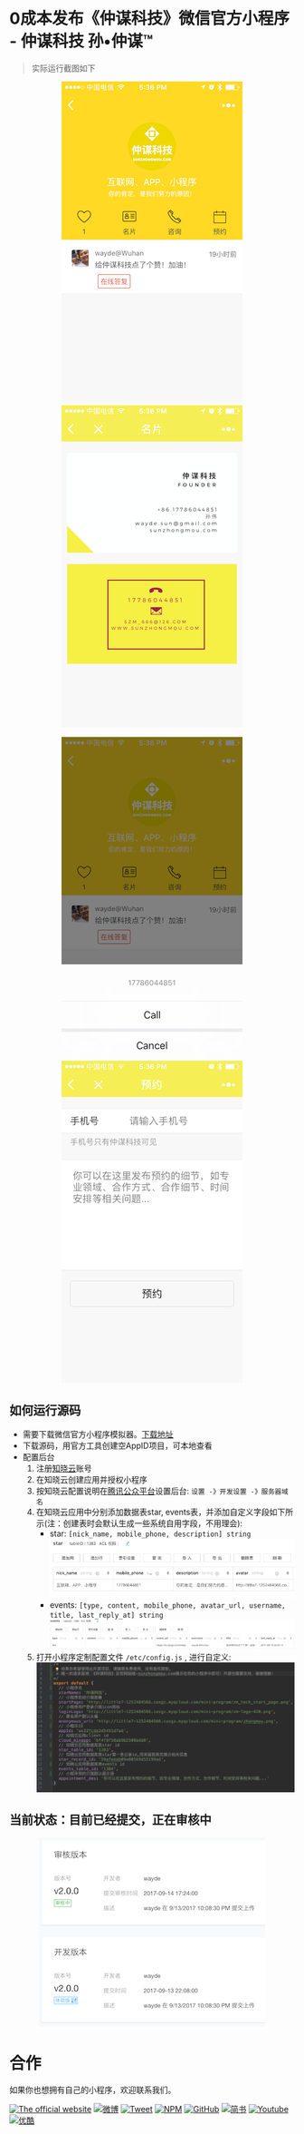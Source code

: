 # 0成本发布《仲谋科技》微信官方小程序 - 仲谋科技 孙•仲谋™

> 实际运行截图如下

<div align=center>

![首页](assets/images/preview/home.PNG) 
![留言](assets/images/preview/card.PNG)
 
</div>

<div align=center>

![分享](assets/images/preview/call.PNG) 
![预约](assets/images/preview/appointment.PNG)
 
</div>

## 如何运行源码

* 需要下载微信官方小程序模拟器。[下载地址](https://mp.weixin.qq.com/debug/wxadoc/dev/devtools/download.html)
* 下载源码，用官方工具创建空AppID项目，可本地查看
* 配置后台
    1. 注册[知晓云](https://cloud.minapp.com/)账号
    2. 在知晓云创建应用并授权小程序
    3. 按知晓云配置说明在[腾讯公众平台](https://mp.weixin.qq.com)设置后台: `设置 -》开发设置 -》服务器域名`
    3. 在知晓云应用中分别添加数据表star, events表，并添加自定义字段如下所示(注：创建表时会默认生成一些系统自用字段，不用理会):
        * star: `[nick_name, mobile_phone, description] string` 
        ![star table fields](assets/images/preview/star_table.png)
        * events: `[type, content, mobile_phone, avatar_url, username, title, last_reply_at] string `
        ![events table fields](assets/images/preview/events_table.png)
    4. 打开小程序定制配置文件 `/etc/config.js` , 进行自定义:
    ![config.js](assets/images/preview/config.png)
    


## 当前状态：目前已经提交，正在审核中

<div align=center>

![home](assets/images/preview/states.png) 
 
</div>

# 合作

如果你也想拥有自己的小程序，欢迎联系我们。


[![The official website](https://img.shields.io/badge/Official_Website-仲谋科技-brightgreen.svg)](https://www.sunzhongmou.com)
[![微博](https://img.shields.io/badge/Weibo-仲谋科技-brightgreen.svg)](http://weibo.com/zmtech)
[![Tweet](https://img.shields.io/badge/Tweet-仲谋科技-brightgreen.svg)](https://twitter.com/szm_tech)
[![NPM](https://img.shields.io/badge/NPM-仲谋科技-brightgreen.svg)](https://www.npmjs.com/~sunzhongmou)
[![GitHub](https://img.shields.io/badge/GitHub-仲谋科技-brightgreen.svg)](https://github.com/sunzhongmou)
[![简书](https://img.shields.io/badge/简书-仲谋科技-brightgreen.svg)](http://www.jianshu.com/u/e41dcab0d8ce)
[![Youtube](https://img.shields.io/badge/Youtube-仲谋科技-brightgreen.svg)](https://www.youtube.com/channel/UCtEfD4Ut7_0Btqx2Kw104VA)
[![优酷](https://img.shields.io/badge/优酷-仲谋科技-brightgreen.svg)](http://i.youku.com/ihakula?spm=a2hzp.8244740.0.0)
